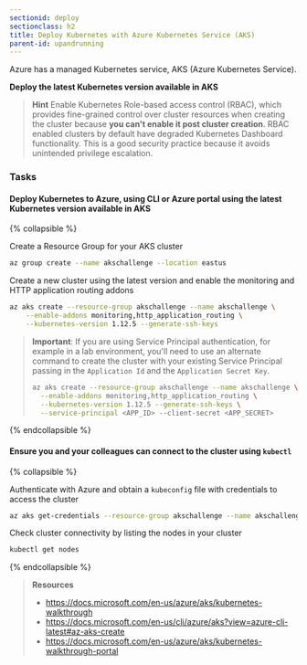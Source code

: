 ```yaml
---
sectionid: deploy
sectionclass: h2
title: Deploy Kubernetes with Azure Kubernetes Service (AKS)
parent-id: upandrunning
---
```


Azure has a managed Kubernetes service, AKS (Azure Kubernetes Service).

**Deploy the latest Kubernetes version available in AKS**

> **Hint** Enable Kubernetes Role-based access control (RBAC), which provides fine-grained control over cluster resources when creating the cluster because **you can't enable it post cluster creation**. RBAC enabled clusters by default have degraded Kubernetes Dashboard functionality. This is a good security practice because it avoids unintended privilege escalation.

### Tasks

#### Deploy Kubernetes to Azure, using CLI or Azure portal using the latest Kubernetes version available in AKS

{% collapsible %}

Create a Resource Group for your AKS cluster

```sh
az group create --name akschallenge --location eastus
```

Create a new cluster using the latest version and enable the monitoring and HTTP application routing addons

```sh
az aks create --resource-group akschallenge --name akschallenge \
    --enable-addons monitoring,http_application_routing \
    --kubernetes-version 1.12.5 --generate-ssh-keys
```

> **Important**: If you are using Service Principal authentication, for example in a lab environment, you'll need to use an alternate command to create the cluster with your existing Service Principal passing in the `Application Id` and the `Application Secret Key`.
> ```sh
> az aks create --resource-group akschallenge --name akschallenge \
>   --enable-addons monitoring,http_application_routing \
>   --kubernetes-version 1.12.5 --generate-ssh-keys \
>   --service-principal <APP_ID> --client-secret <APP_SECRET>
> ```

{% endcollapsible %}

#### Ensure you and your colleagues can connect to the cluster using `kubectl`

{% collapsible %}

Authenticate with Azure and obtain a `kubeconfig` file with credentials to access the cluster

```sh
az aks get-credentials --resource-group akschallenge --name akschallenge
```

Check cluster connectivity by listing the nodes in your cluster

```sh
kubectl get nodes
```

{% endcollapsible %}

> **Resources**
>
> * <https://docs.microsoft.com/en-us/azure/aks/kubernetes-walkthrough>
> * <https://docs.microsoft.com/en-us/cli/azure/aks?view=azure-cli-latest#az-aks-create>
> * <https://docs.microsoft.com/en-us/azure/aks/kubernetes-walkthrough-portal>